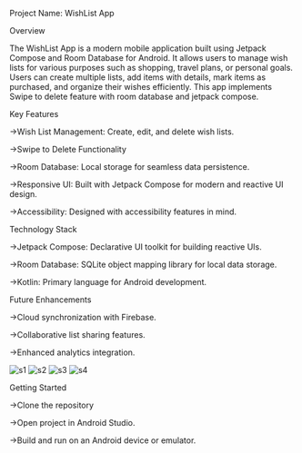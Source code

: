 Project Name: WishList App

Overview

The WishList App is a modern mobile application built using Jetpack Compose and Room Database for Android. 
It allows users to manage wish lists for various purposes such as shopping, travel plans, 
or personal goals. Users can create multiple lists, add items with details, mark items as purchased, and organize their wishes efficiently.
This app implements Swipe to delete feature with room database and jetpack compose.

Key Features

->Wish List Management: Create, edit, and delete wish lists.

->Swipe to Delete Functionality

->Room Database: Local storage for seamless data persistence.

->Responsive UI: Built with Jetpack Compose for modern and reactive UI design.

->Accessibility: Designed with accessibility features in mind.

Technology Stack


->Jetpack Compose: Declarative UI toolkit for building reactive UIs.

->Room Database: SQLite object mapping library for local data storage.

->Kotlin: Primary language for Android development.

Future Enhancements

->Cloud synchronization with Firebase.

->Collaborative list sharing features.

->Enhanced analytics integration.

![s1](https://github.com/Shubham-Kumar4285/WishListApp/assets/130894954/358cac61-12c9-4bb8-97c8-cb31702d15b8)
![s2](https://github.com/Shubham-Kumar4285/WishListApp/assets/130894954/510c1348-9337-478d-bcf0-d434ab00c780)
![s3](https://github.com/Shubham-Kumar4285/WishListApp/assets/130894954/65d9996d-0261-4692-aa69-258a9cb09f78)
![s4](https://github.com/Shubham-Kumar4285/WishListApp/assets/130894954/b79a375b-e61e-4083-9128-f8f0202acf53)




Getting Started

->Clone the repository

->Open project in Android Studio.

->Build and run on an Android device or emulator.
